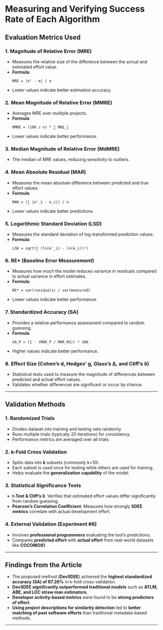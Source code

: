 # Measuring and Verifying Success Rate of Each Algorithm

## **Evaluation Metrics Used**
### 1. **Magnitude of Relative Error (MRE)**
   - Measures the relative size of the difference between the actual and estimated effort value.
   - **Formula**:  
     ```
     MRE = |e' - e| / e
     ```
   - Lower values indicate better estimation accuracy.

### 2. **Mean Magnitude of Relative Error (MMRE)**
   - Averages MRE over multiple projects.
   - **Formula**:  
     ```
     MMRE = (100 / n) * ∑ MRE_i
     ```
   - Lower values indicate better performance.

### 3. **Median Magnitude of Relative Error (MdMRE)**
   - The median of MRE values, reducing sensitivity to outliers.

### 4. **Mean Absolute Residual (MAR)**
   - Measures the mean absolute difference between predicted and true effort values.
   - **Formula**:  
     ```
     MAR = (∑ |e'_i - e_i|) / n
     ```
   - Lower values indicate better predictions.

### 5. **Logarithmic Standard Deviation (LSD)**
   - Measures the standard deviation of log-transformed prediction values.
   - **Formula**:  
     ```
     LSD = sqrt(∑ (ln(e'_i) - ln(e_i))²)
     ```

### 6. **RE*** (Baseline Error Measurement)
   - Measures how much the model reduces variance in residuals compared to actual variance in effort estimates.
   - **Formula**:  
     ```
     RE* = var(residuals) / var(measured)
     ```
   - Lower values indicate better performance.

### 7. **Standardized Accuracy (SA)**
   - Provides a relative performance assessment compared to random guessing.
   - **Formula**:  
     ```
     SA_P = (1 - (MAR_P / MAR_RG)) * 100
     ```
   - Higher values indicate better performance.

### 8. **Effect Size (Cohen’s d, Hedges’ g, Glass’s Δ, and Cliff’s δ)**
   - Statistical tests used to measure the magnitude of differences between predicted and actual effort values.
   - Validates whether differences are significant or occur by chance.

---

## **Validation Methods**
### 1. **Randomized Trials**
   - Divides dataset into training and testing sets randomly.
   - Runs multiple trials (typically 20 iterations) for consistency.
   - Performance metrics are averaged over all trials.

### 2. **k-Fold Cross Validation**
   - Splits data into **k** subsets (commonly k=10).
   - Each subset is used once for testing while others are used for training.
   - Helps evaluate the **generalization capability** of the model.

### 3. **Statistical Significance Tests**
   - **t-Test & Cliff’s δ**: Verifies that estimated effort values differ significantly from random guessing.
   - **Pearson’s Correlation Coefficient**: Measures how strongly **SDEE metrics** correlate with actual development effort.

### 4. **External Validation (Experiment #6)**
   - Involves **professional programmers** evaluating the tool’s predictions.
   - Compares **predicted effort** with **actual effort** from real-world datasets like **COCOMO81**.

---

## **Findings from the Article**
- The proposed method (**DevSDEE**) achieved the **highest standardized accuracy (SA) of 87.26%** in k-fold cross-validation.
- **DevSDEE significantly outperformed traditional models** such as **ATLM, ABE, and LOC straw man estimators**.
- **Developer activity-based metrics** were found to be **strong predictors of effort**.
- **Using project descriptions for similarity detection** led to **better matching of past software efforts** than traditional metadata-based methods.

---


